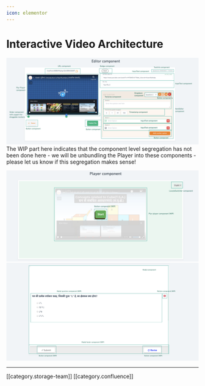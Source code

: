 ```yaml
---
icon: elementor
---
```


# Interactive Video Architecture

![](<../../../../.gitbook/assets/Screenshot 2021-04-04 at 12.09.02 PM.png>)The WIP part here indicates that the component level segregation has not been done here - we will be unbundling the Player into these components - please let us know if this segregation makes sense!

![](<../../../../.gitbook/assets/Screenshot 2021-04-04 at 12.09.15 PM.png>) ![](<../../../../.gitbook/assets/Screenshot 2021-04-04 at 12.10.12 PM.png>)

***

\[\[category.storage-team]] \[\[category.confluence]]
